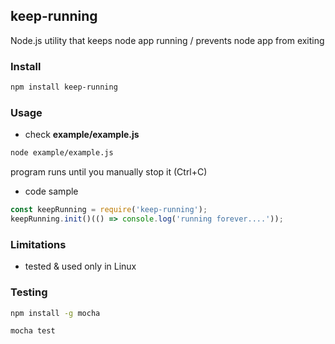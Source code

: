 ## keep-running

Node.js utility that keeps node app running / prevents node app from  exiting


### Install

```bash
npm install keep-running
```

### Usage

- check __example/example.js__
```bash
node example/example.js
```
program runs until you manually stop it (Ctrl+C)
- code sample
```js
const keepRunning = require('keep-running');
keepRunning.init()(() => console.log('running forever....'));
```

### Limitations
- tested & used only in Linux

### Testing

```bash
npm install -g mocha
```

```js
mocha test
```

